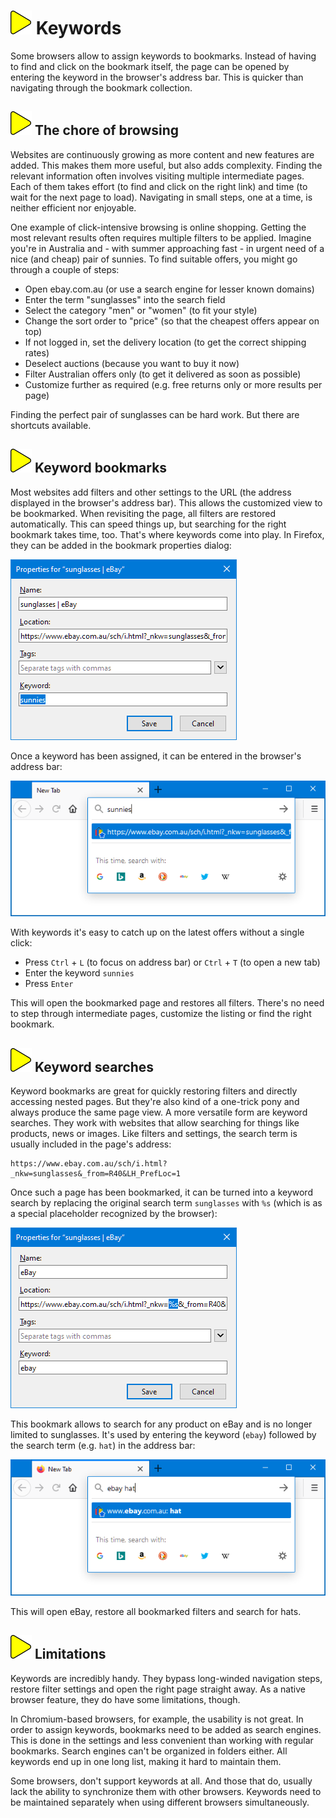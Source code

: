# ![](img/arrow.svg) Keywords

Some browsers allow to assign keywords to bookmarks.
Instead of having to find and click on the bookmark itself,
the page can be opened by entering the keyword in the browser's address bar.
This is quicker than navigating through the bookmark collection.

## ![](img/arrow.svg) The chore of browsing

Websites are continuously growing as more content and new features are added.
This makes them more useful, but also adds complexity.
Finding the relevant information often involves visiting  multiple intermediate pages.
Each of them takes effort (to find and click on the right link) and time (to wait for the next page to load).
Navigating in small steps, one at a time, is neither efficient nor enjoyable.

One example of click-intensive browsing is online shopping.
Getting the most relevant results often requires multiple filters to be applied.
Imagine you're in Australia and - with summer approaching fast - in urgent need of a nice (and cheap) pair of sunnies.
To find suitable offers, you might go through a couple of steps:

* Open ebay.com.au (or use a search engine for lesser known domains)
* Enter the term "sunglasses" into the search field
* Select the category "men" or "women" (to fit your style)
* Change the sort order to "price" (so that the cheapest offers appear on top)
* If not logged in, set the delivery location (to get the correct shipping rates)
* Deselect auctions (because you want to buy it now)
* Filter Australian offers only (to get it delivered as soon as possible)
* Customize further as required (e.g. free returns only or more results per page)

Finding the perfect pair of sunglasses can be hard work.
But there are shortcuts available.

## ![](img/arrow.svg) Keyword bookmarks

Most websites add filters and other settings to the URL
(the address displayed in the browser's address bar).
This allows the customized view to be bookmarked.
When revisiting the page, all filters are restored automatically.
This can speed things up, but searching for the right bookmark takes time, too.
That's where keywords come into play.
In Firefox, they can be added in the bookmark properties dialog:

![](img/sunnies-properties.png)

Once a keyword has been assigned, it can be entered in the browser's address bar:

![](img/sunnies-address-bar.png)

With keywords it's easy to catch up on the latest offers without a single click:

* Press `Ctrl` + `L` (to focus on address bar) or `Ctrl` + `T` (to open a new tab)
* Enter the keyword `sunnies`
* Press `Enter`

This will open the bookmarked page and restores all filters.
There's no need to step through intermediate pages, customize the listing or find the right bookmark.

## ![](img/arrow.svg) Keyword searches

Keyword bookmarks are great for quickly restoring filters and directly accessing nested pages.
But they're also kind of a one-trick pony and always produce the same page view.
A more versatile form are keyword searches.
They work with websites that allow searching for things like products, news or images.
Like filters and settings, the search term is usually included in the page's address:

```text
https://www.ebay.com.au/sch/i.html?_nkw=sunglasses&_from=R40&LH_PrefLoc=1
```

Once such a page has been bookmarked, it can be turned into a keyword search by replacing the original search term
`sunglasses` with `%s` (which is as a special placeholder recognized by the browser):

![](img/ebay-properties.png)

This bookmark allows to search for any product on eBay and is no longer limited to sunglasses.
It's used by entering the keyword (`ebay`) followed by the search term (e.g. `hat`) in the address bar:

![](img/ebay-address-bar.png)

This will open eBay, restore all bookmarked filters and search for hats.

## ![](img/arrow.svg) Limitations

Keywords are incredibly handy.
They bypass long-winded navigation steps, restore filter settings and open the right page straight away.
As a native browser feature, they do have some limitations, though.

In Chromium-based browsers, for example, the usability is not great.
In order to assign keywords, bookmarks need to be added as search engines.
This is done in the settings and less convenient than working with regular bookmarks.
Search engines can't be organized in folders either.
All keywords end up in one long list, making it hard to maintain them.

Some browsers, don't support keywords at all.
And those that do, usually lack the ability to synchronize them with other browsers.
Keywords need to be maintained separately when using different browsers simultaneously.
